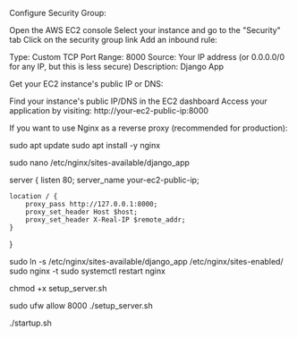 Configure Security Group:

Open the AWS EC2 console
Select your instance and go to the "Security" tab
Click on the security group link
Add an inbound rule:

Type: Custom TCP
Port Range: 8000
Source: Your IP address (or 0.0.0.0/0 for any IP, but this is less secure)
Description: Django App

Get your EC2 instance's public IP or DNS:

Find your instance's public IP/DNS in the EC2 dashboard
Access your application by visiting: http://your-ec2-public-ip:8000



If you want to use Nginx as a reverse proxy (recommended for production):

sudo apt update
sudo apt install -y nginx

sudo nano /etc/nginx/sites-available/django_app


server {
    listen 80;
    server_name your-ec2-public-ip;

    location / {
        proxy_pass http://127.0.0.1:8000;
        proxy_set_header Host $host;
        proxy_set_header X-Real-IP $remote_addr;
    }
}


sudo ln -s /etc/nginx/sites-available/django_app /etc/nginx/sites-enabled/
sudo nginx -t
sudo systemctl restart nginx


chmod +x setup_server.sh

sudo ufw allow 8000
./setup_server.sh


./startup.sh
